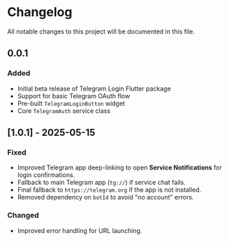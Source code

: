 # Changelog

All notable changes to this project will be documented in this file.

## 0.0.1

### Added
- Initial beta release of Telegram Login Flutter package
- Support for basic Telegram OAuth flow
- Pre-built `TelegramLoginButton` widget
- Core `TelegramAuth` service class

## [1.0.1] - 2025-05-15

### Fixed
- Improved Telegram app deep-linking to open **Service Notifications**  for login confirmations.
- Fallback to main Telegram app (`tg://`) if service chat fails.
- Final fallback to `https://telegram.org` if the app is not installed.
- Removed dependency on `botId` to avoid "no account" errors.

### Changed
- Improved error handling for URL launching.